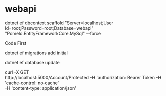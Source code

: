 # webapi

dotnet ef dbcontext scaffold "Server=localhost;User Id=root;Password=root;Database=webapi" "Pomelo.EntityFrameworkCore.MySql" --force


Code First

dotnet ef migrations add initial

dotnet ef database update

curl -X GET \
  http://localhost:5000/Account/Protected
  -H 'authorization: Bearer Token
  -H 'cache-control: no-cache' \
  -H 'content-type: application/json'
